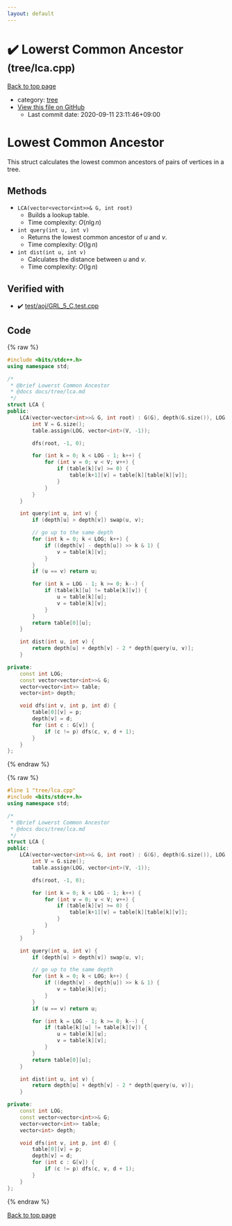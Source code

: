 ```yaml
---
layout: default
---
```


<!-- mathjax config similar to math.stackexchange -->
<script type="text/javascript" async
  src="https://cdnjs.cloudflare.com/ajax/libs/mathjax/2.7.5/MathJax.js?config=TeX-MML-AM_CHTML">
</script>
<script type="text/x-mathjax-config">
  MathJax.Hub.Config({
    TeX: { equationNumbers: { autoNumber: "AMS" }},
    tex2jax: {
      inlineMath: [ ['$','$'] ],
      processEscapes: true
    },
    "HTML-CSS": { matchFontHeight: false },
    displayAlign: "left",
    displayIndent: "2em"
  });
</script>

<script type="text/javascript" src="https://cdnjs.cloudflare.com/ajax/libs/jquery/3.4.1/jquery.min.js"></script>
<script src="https://cdn.jsdelivr.net/npm/jquery-balloon-js@1.1.2/jquery.balloon.min.js" integrity="sha256-ZEYs9VrgAeNuPvs15E39OsyOJaIkXEEt10fzxJ20+2I=" crossorigin="anonymous"></script>
<script type="text/javascript" src="../../assets/js/copy-button.js"></script>
<link rel="stylesheet" href="../../assets/css/copy-button.css" />


# :heavy_check_mark: Lowerst Common Ancestor <small>(tree/lca.cpp)</small>

<a href="../../index.html">Back to top page</a>

* category: <a href="../../index.html#c0af77cf8294ff93a5cdb2963ca9f038">tree</a>
* <a href="{{ site.github.repository_url }}/blob/master/tree/lca.cpp">View this file on GitHub</a>
    - Last commit date: 2020-09-11 23:11:46+09:00




# Lowest Common Ancestor

This struct calculates the lowest common ancestors of pairs of vertices in a tree.

## Methods

- `LCA(vector<vector<int>>& G, int root)`
    - Builds a lookup table.
    - Time complexity: $O(n\lg n)$
- `int query(int u, int v)`
    - Returns the lowest common ancestor of $u$ and $v$.
    - Time complexity: $O(\lg n)$
- `int dist(int u, int v)`
    - Calculates the distance between $u$ and $v$.
    - Time complexity: $O(\lg n)$

## Verified with

* :heavy_check_mark: <a href="../../verify/test/aoj/GRL_5_C.test.cpp.html">test/aoj/GRL_5_C.test.cpp</a>


## Code

<a id="unbundled"></a>
{% raw %}
```cpp
#include <bits/stdc++.h>
using namespace std;

/*
 * @brief Lowerst Common Ancestor
 * @docs docs/tree/lca.md
 */
struct LCA {
public:
    LCA(vector<vector<int>>& G, int root) : G(G), depth(G.size()), LOG(32 - __builtin_clz(G.size())) {
        int V = G.size();
        table.assign(LOG, vector<int>(V, -1));

        dfs(root, -1, 0);

        for (int k = 0; k < LOG - 1; k++) {
            for (int v = 0; v < V; v++) {
                if (table[k][v] >= 0) {
                    table[k+1][v] = table[k][table[k][v]];
                }
            }
        }
    }

    int query(int u, int v) {
        if (depth[u] > depth[v]) swap(u, v);

        // go up to the same depth
        for (int k = 0; k < LOG; k++) {
            if ((depth[v] - depth[u]) >> k & 1) {
                v = table[k][v];
            }
        }
        if (u == v) return u;

        for (int k = LOG - 1; k >= 0; k--) {
            if (table[k][u] != table[k][v]) {
                u = table[k][u];
                v = table[k][v];
            }
        }
        return table[0][u];
    }

    int dist(int u, int v) {
        return depth[u] + depth[v] - 2 * depth[query(u, v)];
    }

private:
    const int LOG;
    const vector<vector<int>>& G;
    vector<vector<int>> table;
    vector<int> depth;

    void dfs(int v, int p, int d) {
        table[0][v] = p;
        depth[v] = d;
        for (int c : G[v]) {
            if (c != p) dfs(c, v, d + 1);
        }
    }
};
```
{% endraw %}

<a id="bundled"></a>
{% raw %}
```cpp
#line 1 "tree/lca.cpp"
#include <bits/stdc++.h>
using namespace std;

/*
 * @brief Lowerst Common Ancestor
 * @docs docs/tree/lca.md
 */
struct LCA {
public:
    LCA(vector<vector<int>>& G, int root) : G(G), depth(G.size()), LOG(32 - __builtin_clz(G.size())) {
        int V = G.size();
        table.assign(LOG, vector<int>(V, -1));

        dfs(root, -1, 0);

        for (int k = 0; k < LOG - 1; k++) {
            for (int v = 0; v < V; v++) {
                if (table[k][v] >= 0) {
                    table[k+1][v] = table[k][table[k][v]];
                }
            }
        }
    }

    int query(int u, int v) {
        if (depth[u] > depth[v]) swap(u, v);

        // go up to the same depth
        for (int k = 0; k < LOG; k++) {
            if ((depth[v] - depth[u]) >> k & 1) {
                v = table[k][v];
            }
        }
        if (u == v) return u;

        for (int k = LOG - 1; k >= 0; k--) {
            if (table[k][u] != table[k][v]) {
                u = table[k][u];
                v = table[k][v];
            }
        }
        return table[0][u];
    }

    int dist(int u, int v) {
        return depth[u] + depth[v] - 2 * depth[query(u, v)];
    }

private:
    const int LOG;
    const vector<vector<int>>& G;
    vector<vector<int>> table;
    vector<int> depth;

    void dfs(int v, int p, int d) {
        table[0][v] = p;
        depth[v] = d;
        for (int c : G[v]) {
            if (c != p) dfs(c, v, d + 1);
        }
    }
};

```
{% endraw %}

<a href="../../index.html">Back to top page</a>

